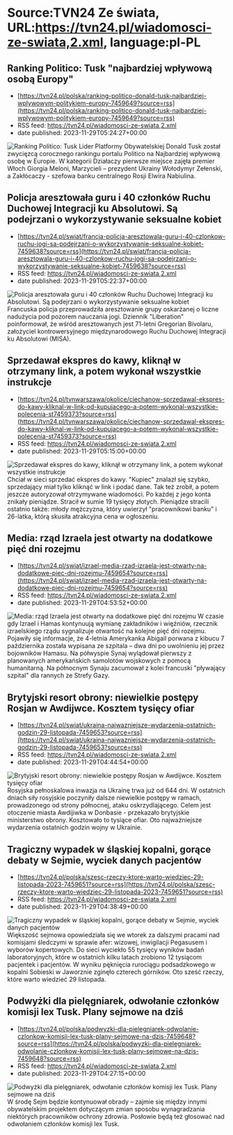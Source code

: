 # Source:TVN24 Ze świata, URL:https://tvn24.pl/wiadomosci-ze-swiata,2.xml, language:pl-PL

## Ranking Politico: Tusk "najbardziej wpływową osobą Europy"
 - [https://tvn24.pl/polska/ranking-politico-donald-tusk-najbardziej-wplywowym-politykiem-europy-7459649?source=rss](https://tvn24.pl/polska/ranking-politico-donald-tusk-najbardziej-wplywowym-politykiem-europy-7459649?source=rss)
 - RSS feed: https://tvn24.pl/wiadomosci-ze-swiata,2.xml
 - date published: 2023-11-29T05:24:27+00:00

<img alt="Ranking Politico: Tusk " src="https://tvn24.pl/najnowsze/cdn-zdjecie-lveel4-donald-tusk-7432196/alternates/LANDSCAPE_1280" />
    Lider Platformy Obywatelskiej Donald Tusk został zwycięzcą corocznego rankingu portalu Politico na Najbardziej wpływową osobę w Europie. W kategorii Działaczy pierwsze miejsce zajęła premier Włoch Giorgia Meloni, Marzycieli – prezydent Ukrainy Wołodymyr Zełenski, a Zakłócaczy - szefowa banku centralnego Rosji Elwira Nabiulina.

## Policja aresztowała guru i 40 członków Ruchu Duchowej Integracji ku Absolutowi. Są podejrzani o wykorzystywanie seksualne kobiet
 - [https://tvn24.pl/swiat/francja-policja-aresztowala-guru-i-40-czlonkow-ruchu-jogi-sa-podejrzani-o-wykorzystywanie-seksualne-kobiet-7459638?source=rss](https://tvn24.pl/swiat/francja-policja-aresztowala-guru-i-40-czlonkow-ruchu-jogi-sa-podejrzani-o-wykorzystywanie-seksualne-kobiet-7459638?source=rss)
 - RSS feed: https://tvn24.pl/wiadomosci-ze-swiata,2.xml
 - date published: 2023-11-29T05:22:37+00:00

<img alt="Policja aresztowała guru i 40 członków Ruchu Duchowej Integracji ku Absolutowi. Są podejrzani o wykorzystywanie seksualne kobiet" src="https://tvn24.pl/najnowsze/cdn-zdjecie-mx6u1z-interwencja-francuskiej-policji-6726120/alternates/LANDSCAPE_1280" />
    Francuska policja przeprowadziła aresztowanie grupy oskarżanej o liczne nadużycia pod pozorem nauczania jogi. Dziennik "Liberation" poinformował, że wśród aresztowanych jest 71-letni Gregorian Bivolaru, założyciel kontrowersyjnego międzynarodowego Ruchu Duchowej Integracji ku Absolutowi (MISA).

## Sprzedawał ekspres do kawy, kliknął w otrzymany link, a potem wykonał wszystkie instrukcje
 - [https://tvn24.pl/tvnwarszawa/okolice/ciechanow-sprzedawal-ekspres-do-kawy-kliknal-w-link-od-kupujacego-a-potem-wykonal-wszystkie-polecenia-st7459373?source=rss](https://tvn24.pl/tvnwarszawa/okolice/ciechanow-sprzedawal-ekspres-do-kawy-kliknal-w-link-od-kupujacego-a-potem-wykonal-wszystkie-polecenia-st7459373?source=rss)
 - RSS feed: https://tvn24.pl/wiadomosci-ze-swiata,2.xml
 - date published: 2023-11-29T05:15:00+00:00

<img alt="Sprzedawał ekspres do kawy, kliknął w otrzymany link, a potem wykonał wszystkie instrukcje" src="https://tvn24.pl/najnowsze/cdn-zdjecie-ro8orf-kawa-z-mlekiem-6722576/alternates/LANDSCAPE_1280" />
    Chciał w sieci sprzedać ekspres do kawy. "Kupiec" znalazł się szybko, sprzedający miał tylko kliknąć w link i podać dane. Tak też zrobił, a potem jeszcze autoryzował otrzymywane wiadomości. Po każdej z jego konta znikały pieniądze. Stracił w sumie 19 tysięcy złotych.  Pieniądze stracili ostatnio także: młody mężczyzna, który uwierzył "pracownikowi banku" i 26-latka, którą skusiła atrakcyjna cena w ogłoszeniu.

## Media: rząd Izraela jest otwarty na dodatkowe pięć dni rozejmu
 - [https://tvn24.pl/swiat/izrael-media-rzad-izraela-jest-otwarty-na-dodatkowe-piec-dni-rozejmu-7459654?source=rss](https://tvn24.pl/swiat/izrael-media-rzad-izraela-jest-otwarty-na-dodatkowe-piec-dni-rozejmu-7459654?source=rss)
 - RSS feed: https://tvn24.pl/wiadomosci-ze-swiata,2.xml
 - date published: 2023-11-29T04:53:52+00:00

<img alt="Media: rząd Izraela jest otwarty na dodatkowe pięć dni rozejmu" src="https://tvn24.pl/najnowsze/cdn-zdjecie-o4o28i-izraelscy-zakladnicy-wymieniani-sa-na-palestynskich-wiezniow-7457804/alternates/LANDSCAPE_1280" />
    W czasie gdy Izrael i Hamas kontynuują wymianę zakładników i więźniów, rzecznik izraelskiego rządu sygnalizuje otwartość na kolejne pięć dni rozejmu. Pojawiły się informacje, że 4-letnia Amerykanka Abigail porwana z kibucu 7 października została wypisana ze szpitala – dwa dni po uwolnieniu jej przez bojowników Hamasu. Na półwyspie Synaj wylądował pierwszy z planowanych amerykańskich samolotów wojskowych z pomocą humanitarną. Na północnym Synaju zacumował z kolei francuski "pływający szpital" dla rannych ze Strefy Gazy.

## Brytyjski resort obrony: niewielkie postępy Rosjan w Awdijwce. Kosztem tysięcy ofiar
 - [https://tvn24.pl/swiat/ukraina-najwazniejsze-wydarzenia-ostatnich-godzin-29-listopada-7459653?source=rss](https://tvn24.pl/swiat/ukraina-najwazniejsze-wydarzenia-ostatnich-godzin-29-listopada-7459653?source=rss)
 - RSS feed: https://tvn24.pl/wiadomosci-ze-swiata,2.xml
 - date published: 2023-11-29T04:44:54+00:00

<img alt="Brytyjski resort obrony: niewielkie postępy Rosjan w Awdijwce. Kosztem tysięcy ofiar" src="https://tvn24.pl/najnowsze/cdn-zdjecie-zc4vxa-ukraina-od-ponad-600-dni-broni-sie-przed-rosyjska-agresja-7459652/alternates/LANDSCAPE_1280" />
    Rosyjska pełnoskalowa inwazja na Ukrainę trwa już od 644 dni. W ostatnich dniach siły rosyjskie poczyniły dalsze niewielkie postępy w ramach, prowadzonego od strony północnej, ataku oskrzydlającego. Celem jest otoczenie miasta Awdijiwka w Donbasie - przekazało brytyjskie ministerstwo obrony. Kosztowało to tysiące ofiar. Oto najważniejsze wydarzenia ostatnich godzin wojny w Ukrainie.

## Tragiczny wypadek w śląskiej kopalni, gorące debaty w Sejmie, wyciek danych pacjentów
 - [https://tvn24.pl/polska/szesc-rzeczy-ktore-warto-wiedziec-29-listopada-2023-7459651?source=rss](https://tvn24.pl/polska/szesc-rzeczy-ktore-warto-wiedziec-29-listopada-2023-7459651?source=rss)
 - RSS feed: https://tvn24.pl/wiadomosci-ze-swiata,2.xml
 - date published: 2023-11-29T04:38:49+00:00

<img alt="Tragiczny wypadek w śląskiej kopalni, gorące debaty w Sejmie, wyciek danych pacjentów" src="https://tvn24.pl/najnowsze/cdn-zdjecie-gytet9-kopalnia-pap-7459531/alternates/LANDSCAPE_1280" />
    Większość sejmowa opowiedziała się we wtorek za dalszymi pracami nad komisjami śledczymi w sprawie afer: wizowej, inwigilacji Pegasusem i wyborów kopertowych. Do sieci wyciekło 55 tysięcy wyników badań laboratoryjnych, które w ostatnich kilku latach zrobiono 12 tysiącom pacjentek i pacjentów. W wyniku pęknięcia rurociągu podsadzkowego w kopalni Sobieski w Jaworznie zginęło czterech górników. Oto sześć rzeczy, które warto wiedzieć 29 listopada.

## Podwyżki dla pielęgniarek, odwołanie członków komisji lex Tusk. Plany sejmowe na dziś
 - [https://tvn24.pl/polska/podwyzki-dla-pielegniarek-odwolanie-czlonkow-komisji-lex-tusk-plany-sejmowe-na-dzis-7459648?source=rss](https://tvn24.pl/polska/podwyzki-dla-pielegniarek-odwolanie-czlonkow-komisji-lex-tusk-plany-sejmowe-na-dzis-7459648?source=rss)
 - RSS feed: https://tvn24.pl/wiadomosci-ze-swiata,2.xml
 - date published: 2023-11-29T04:27:15+00:00

<img alt="Podwyżki dla pielęgniarek, odwołanie członków komisji lex Tusk. Plany sejmowe na dziś" src="https://tvn24.pl/najnowsze/cdn-zdjecie-ulc1l3-obrady-sejmu-7459647/alternates/LANDSCAPE_1280" />
    W środę Sejm będzie kontynuował obrady – zajmie się między innymi obywatelskim projektem dotyczącym zmian sposobu wynagradzania niektórych pracowników ochrony zdrowia. Posłowie będą też głosować nad odwołaniem członków komisji lex Tusk.

